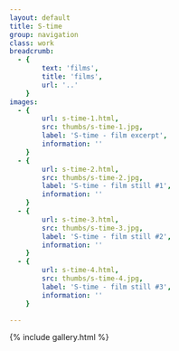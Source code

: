 ```yaml
---
layout: default
title: S-time
group: navigation
class: work
breadcrumb:
  - {
  		text: 'films',
  		title: 'films',
  		url: '..'
	}
images:
  - {
		url: s-time-1.html, 
		src: thumbs/s-time-1.jpg,
		label: 'S-time - film excerpt',
		information: ''
	}
  - {
		url: s-time-2.html, 
		src: thumbs/s-time-2.jpg,
		label: 'S-time - film still #1',
		information: ''
	}
  - {
		url: s-time-3.html, 
		src: thumbs/s-time-3.jpg,
		label: 'S-time - film still #2',
		information: ''
	}
  - {
		url: s-time-4.html, 
		src: thumbs/s-time-4.jpg,
		label: 'S-time - film still #3',
		information: ''
	}		

---
```


{% include gallery.html %}
